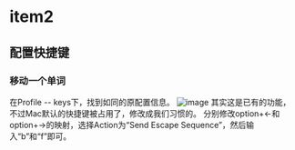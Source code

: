 # item2

## 配置快捷键

### 移动一个单词
在Profile -- keys下，找到如同的原配置信息。
![image](/my-notebook/images/Mac/item2_key_1.png)
其实这是已有的功能，不过Mac默认的快捷键被占用了，修改成我们习惯的。
分别修改option+←和option+→的映射，选择Action为“Send Escape Sequence”，然后输入“b”和“f”即可。